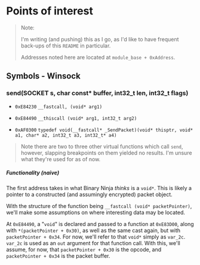 # Points of interest

>Note: 
>
>I'm writing (and pushing) this as I go, as I'd like to have frequent back-ups of this `README` in particular. 
>
>Addresses noted here are located at `module_base + 0xAddress`.

## Symbols - Winsock

### send(SOCKET s, char const* buffer, int32_t len, int32_t flags)
* `0xE84230` `__fastcall, (void* arg1)`

* `0xE84490` `__thiscall (void* arg1, int32_t arg2)`

* `0xAF0300` `typedef void(__fastcall* _SendPacket)(void* thisptr, void* a1, char* a2, int32_t a3, int32_t* a4)`

>Note there are two to three other virtual functions which call `send`, however, slapping breakpoints on them yielded no results. I'm unsure what they're used for as of now.

##### Functionality (naive)
The first address takes in what Binary Ninja *thinks* is a `void*`. This is likely a pointer to a constructed (and assumingly encrypted) packet object. 

With the structure of the function being `__fastcall (void* packetPointer)`, we'll make some assumptions on where interesting data may be located.

At `0xE84490`, a "`void`" is declared and passed to a function at `0xE83D00`, along with `*(packetPointer + 0x30)`, as well as the same cast again, but with `packetPointer + 0x34`. For now, we'll refer to that `void*` simply as `var_2c`. `var_2c` is used as an `out` argument for that function call. With this, we'll assume, for now, that `packetPointer + 0x30` is the opcode, and `packetPointer + 0x34` is the packet buffer.